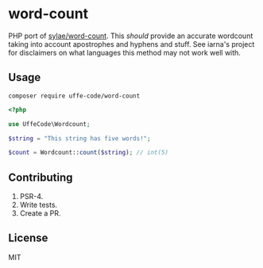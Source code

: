 # word-count

PHP port of [sylae/word-count](https://github.com/sylae/word-count). This *should* provide an accurate wordcount taking
into account apostrophes and hyphens and stuff. See iarna's project for disclaimers on what languages this method may
not work well with.

## Usage

`composer require uffe-code/word-count`

```php
<?php

use UffeCode\Wordcount;

$string = "This string has five words!";

$count = Wordcount::count($string); // int(5)
```

## Contributing

1. PSR-4.
2. Write tests.
3. Create a PR.

## License

MIT
